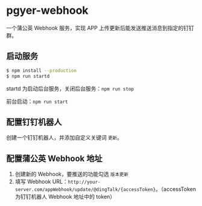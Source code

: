 # pgyer-webhook

一个蒲公英 Webhook 服务，实现 APP 上传更新后能发送推送消息到指定的钉钉群。

## 启动服务

```bash
$ npm install --production
$ npm run startd
```

startd 为启动后台服务，关闭后台服务：`npm run stop`

前台启动：`npm run start`

## 配置钉钉机器人

创建一个钉钉机器人，并添加自定义关键词 `更新`。

## 配置蒲公英 Webhook 地址

1. 创建新的 Webhook，要推送的功能勾选 `版本更新`
2. 填写 Webhook URL：`http://your-server.com/appWebhook/update/@dingTalk/{accessToken}`。（accessToken 为钉钉机器人 Webhook 地址中的 token）
